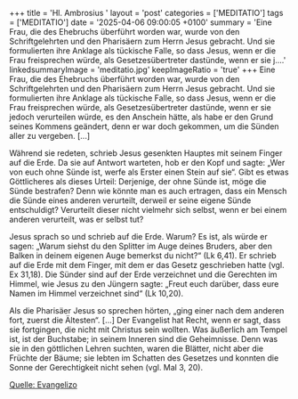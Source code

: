 +++
title = 'Hl. Ambrosius  '
layout = 'post'
categories = ['MEDITATIO']
tags = ['MEDITATIO']
date = '2025-04-06 09:00:05 +0100'
summary = 'Eine Frau, die des Ehebruchs überführt worden war, wurde von den Schriftgelehrten und den Pharisäern zum Herrn Jesus gebracht. Und sie formulierten ihre Anklage als tückische Falle, so dass Jesus, wenn er die Frau freisprechen würde, als Gesetzesübertreter dastünde, wenn er sie j....'
linkedsummaryImage = 'meditatio.jpg'
keepImageRatio = 'true'
+++
Eine Frau, die des Ehebruchs überführt worden war, wurde von den Schriftgelehrten und den Pharisäern zum Herrn Jesus gebracht. Und sie formulierten ihre Anklage als tückische Falle, so dass Jesus, wenn er die Frau freisprechen würde, als Gesetzesübertreter dastünde, wenn er sie jedoch verurteilen würde, es den Anschein hätte, als habe er den Grund seines Kommens geändert, denn er war doch gekommen, um die Sünden aller zu vergeben.<!--more--> [...]
 
Während sie redeten, schrieb Jesus gesenkten Hauptes mit seinem Finger auf die Erde. Da sie auf Antwort warteten, hob er den Kopf und sagte: „Wer von euch ohne Sünde ist,
werfe als Erster einen Stein auf sie“. Gibt es etwas Göttlicheres als dieses Urteil: Derjenige, der ohne Sünde ist, möge die Sünde bestrafen? Denn wie könnte man es auch ertragen, dass ein Mensch die Sünde eines anderen verurteilt, derweil er seine eigene Sünde entschuldigt? Verurteilt dieser nicht vielmehr sich selbst, wenn er bei einem anderen verurteilt, was er selbst tut?
 
Jesus sprach so und schrieb auf die Erde. Warum? Es ist, als würde er sagen: „Warum siehst du den Splitter im Auge deines Bruders, aber den Balken in deinem eigenen Auge bemerkst du nicht?“ (Lk 6,41). Er schrieb auf die Erde mit dem Finger, mit dem er das Gesetz geschrieben hatte (vgl. Ex 31,18). Die Sünder sind auf der Erde verzeichnet und die Gerechten im Himmel, wie Jesus zu den Jüngern sagte: „Freut euch darüber, dass eure Namen im Himmel verzeichnet sind“ (Lk 10,20).
 
Als die Pharisäer Jesus so sprechen hörten, „ging einer nach dem anderen fort, zuerst die Ältesten“. [...] Der Evangelist hat Recht, wenn er sagt, dass sie fortgingen, die nicht mit Christus sein wollten. Was äußerlich am Tempel ist, ist der Buchstabe; in seinem Inneren sind die Geheimnisse. Denn was sie in den göttlichen Lehren suchten, waren die Blätter, nicht aber die Früchte der Bäume; sie lebten im Schatten des Gesetzes und konnten die Sonne der Gerechtigkeit nicht sehen (vgl. Mal 3, 20).



[Quelle: Evangelizo](https://evangeliumtagfuertag.org/DE/gospel)
